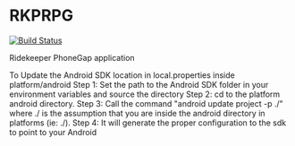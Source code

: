 RKPRPG
======

[![Build Status](https://travis-ci.org/Ridekeeper/RKPRPG.png?branch=master)](https://travis-ci.org/Ridekeeper/RKPRPG)

Ridekeeper PhoneGap application

To Update the Android SDK location in local.properties inside platform/android
Step 1: Set the path to the Android SDK folder in your environment variables and source the directory
Step 2: cd to the platform android directory.
Step 3: Call the command "android update project -p ./" where ./ is the assumption that you are inside the android directory in platforms (ie: ./).
Step 4: It will generate the proper configuration to the sdk to point to your Android 
